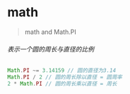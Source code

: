 <!--
 * @作者: 14770137
 * @Date: 2022-09-29 22:35:47
-->
# math 

> math and Math.PI
###### 表示一个圆的周长与直径的比例
```js
Math.PI ~= 3.14159 // 圆的直径为3.14
Math.PI / 2 // 圆的周长除以直径 = 圆周率
2 * Math.PI // 圆的周长乘以直径 = 周长

```